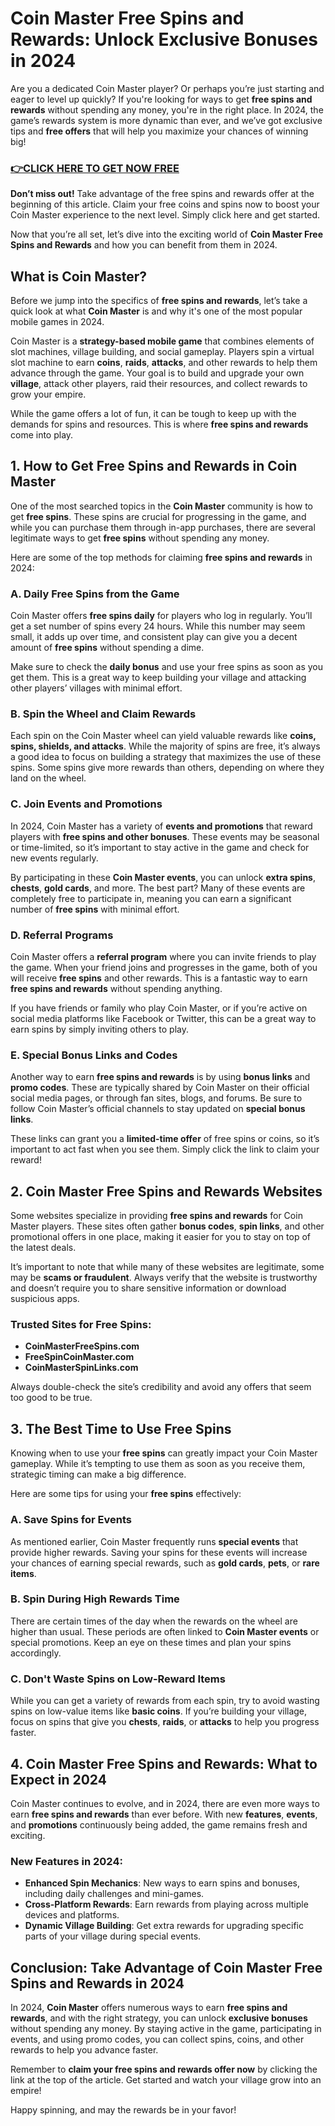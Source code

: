 # Coin Master Free Spins and Rewards: Unlock Exclusive Bonuses in 2024

Are you a dedicated Coin Master player? Or perhaps you’re just starting and eager to level up quickly? If you're looking for ways to get **free spins and rewards** without spending any money, you're in the right place. In 2024, the game’s rewards system is more dynamic than ever, and we’ve got exclusive tips and **free offers** that will help you maximize your chances of winning big!

### [👉CLICK HERE TO GET NOW FREE](https://coinmasterupdates.github.io/free/)

**Don’t miss out!** Take advantage of the free spins and rewards offer at the beginning of this article. Claim your free coins and spins now to boost your Coin Master experience to the next level. Simply click here and get started.

Now that you’re all set, let’s dive into the exciting world of **Coin Master Free Spins and Rewards** and how you can benefit from them in 2024.

## What is Coin Master?

Before we jump into the specifics of **free spins and rewards**, let’s take a quick look at what **Coin Master** is and why it's one of the most popular mobile games in 2024.

Coin Master is a **strategy-based mobile game** that combines elements of slot machines, village building, and social gameplay. Players spin a virtual slot machine to earn **coins**, **raids**, **attacks**, and other rewards to help them advance through the game. Your goal is to build and upgrade your own **village**, attack other players, raid their resources, and collect rewards to grow your empire.

While the game offers a lot of fun, it can be tough to keep up with the demands for spins and resources. This is where **free spins and rewards** come into play.

## 1. How to Get Free Spins and Rewards in Coin Master

One of the most searched topics in the **Coin Master** community is how to get **free spins**. These spins are crucial for progressing in the game, and while you can purchase them through in-app purchases, there are several legitimate ways to get **free spins** without spending any money.

Here are some of the top methods for claiming **free spins and rewards** in 2024:

### A. **Daily Free Spins from the Game**

Coin Master offers **free spins daily** for players who log in regularly. You’ll get a set number of spins every 24 hours. While this number may seem small, it adds up over time, and consistent play can give you a decent amount of **free spins** without spending a dime.

Make sure to check the **daily bonus** and use your free spins as soon as you get them. This is a great way to keep building your village and attacking other players’ villages with minimal effort.

### B. **Spin the Wheel and Claim Rewards**

Each spin on the Coin Master wheel can yield valuable rewards like **coins, spins, shields, and attacks**. While the majority of spins are free, it’s always a good idea to focus on building a strategy that maximizes the use of these spins. Some spins give more rewards than others, depending on where they land on the wheel.

### C. **Join Events and Promotions**

In 2024, Coin Master has a variety of **events and promotions** that reward players with **free spins and other bonuses**. These events may be seasonal or time-limited, so it’s important to stay active in the game and check for new events regularly. 

By participating in these **Coin Master events**, you can unlock **extra spins**, **chests**, **gold cards**, and more. The best part? Many of these events are completely free to participate in, meaning you can earn a significant number of **free spins** with minimal effort.

### D. **Referral Programs**

Coin Master offers a **referral program** where you can invite friends to play the game. When your friend joins and progresses in the game, both of you will receive **free spins** and other rewards. This is a fantastic way to earn **free spins and rewards** without spending anything. 

If you have friends or family who play Coin Master, or if you’re active on social media platforms like Facebook or Twitter, this can be a great way to earn spins by simply inviting others to play.

### E. **Special Bonus Links and Codes**

Another way to earn **free spins and rewards** is by using **bonus links** and **promo codes**. These are typically shared by Coin Master on their official social media pages, or through fan sites, blogs, and forums. Be sure to follow Coin Master’s official channels to stay updated on **special bonus links**.

These links can grant you a **limited-time offer** of free spins or coins, so it’s important to act fast when you see them. Simply click the link to claim your reward!

## 2. Coin Master Free Spins and Rewards Websites

Some websites specialize in providing **free spins and rewards** for Coin Master players. These sites often gather **bonus codes**, **spin links**, and other promotional offers in one place, making it easier for you to stay on top of the latest deals.

It’s important to note that while many of these websites are legitimate, some may be **scams or fraudulent**. Always verify that the website is trustworthy and doesn’t require you to share sensitive information or download suspicious apps.

### Trusted Sites for Free Spins:
- **CoinMasterFreeSpins.com**
- **FreeSpinCoinMaster.com**
- **CoinMasterSpinLinks.com**

Always double-check the site’s credibility and avoid any offers that seem too good to be true.

## 3. The Best Time to Use Free Spins

Knowing when to use your **free spins** can greatly impact your Coin Master gameplay. While it’s tempting to use them as soon as you receive them, strategic timing can make a big difference.

Here are some tips for using your **free spins** effectively:

### A. **Save Spins for Events**
As mentioned earlier, Coin Master frequently runs **special events** that provide higher rewards. Saving your spins for these events will increase your chances of earning special rewards, such as **gold cards**, **pets**, or **rare items**.

### B. **Spin During High Rewards Time**
There are certain times of the day when the rewards on the wheel are higher than usual. These periods are often linked to **Coin Master events** or special promotions. Keep an eye on these times and plan your spins accordingly.

### C. **Don't Waste Spins on Low-Reward Items**
While you can get a variety of rewards from each spin, try to avoid wasting spins on low-value items like **basic coins**. If you’re building your village, focus on spins that give you **chests**, **raids**, or **attacks** to help you progress faster.

## 4. Coin Master Free Spins and Rewards: What to Expect in 2024

Coin Master continues to evolve, and in 2024, there are even more ways to earn **free spins and rewards** than ever before. With new **features**, **events**, and **promotions** continuously being added, the game remains fresh and exciting.

### New Features in 2024:
- **Enhanced Spin Mechanics**: New ways to earn spins and bonuses, including daily challenges and mini-games.
- **Cross-Platform Rewards**: Earn rewards from playing across multiple devices and platforms.
- **Dynamic Village Building**: Get extra rewards for upgrading specific parts of your village during special events.

## Conclusion: Take Advantage of Coin Master Free Spins and Rewards in 2024

In 2024, **Coin Master** offers numerous ways to earn **free spins and rewards**, and with the right strategy, you can unlock **exclusive bonuses** without spending any money. By staying active in the game, participating in events, and using promo codes, you can collect spins, coins, and other rewards to help you advance faster.

Remember to **claim your free spins and rewards offer now** by clicking the link at the top of the article. Get started and watch your village grow into an empire!

Happy spinning, and may the rewards be in your favor!
